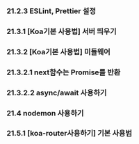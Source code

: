 ### 21.2.3 ESLint, Prettier 설정

### 21.3.1 [Koa기본 사용법] 서버 띄우기

### 21.3.2 [Koa기본 사용법] 미들웨어

### 21.3.2.1 next함수는 Promise를 반환

### 21.3.2.2 async/await 사용하기

### 21.4 nodemon 사용하기

### 21.5.1 [koa-router사용하기] 기본 사용범
